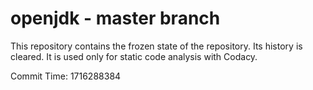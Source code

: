# openjdk - master branch

This repository contains the frozen state of the repository.
Its history is cleared. It is used only for static code
analysis with Codacy.

Commit Time: 1716288384